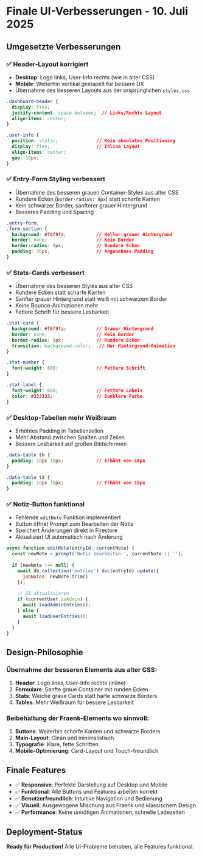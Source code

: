 # Finale UI-Verbesserungen - 10. Juli 2025

## Umgesetzte Verbesserungen

### ✅ **Header-Layout korrigiert**
- **Desktop**: Logo links, User-Info rechts (wie in alter CSS)
- **Mobile**: Weiterhin vertikal gestapelt für bessere UX
- Übernahme des besseren Layouts aus der ursprünglichen `styles.css`

```css
.dashboard-header {
  display: flex;
  justify-content: space-between;  // Links/Rechts Layout
  align-items: center;
}

.user-info {
  position: static;              // Kein absolutes Positioning
  display: flex;                 // Inline Layout
  align-items: center;
  gap: 16px;
}
```

### ✅ **Entry-Form Styling verbessert**
- Übernahme des besseren grauen Container-Styles aus alter CSS
- Rundere Ecken (`border-radius: 8px`) statt scharfe Kanten
- Kein schwarzer Border, sanfterer grauer Hintergrund
- Besseres Padding und Spacing

```css
.entry-form,
.form-section {
  background: #f8f9fa;           // Heller grauer Hintergrund
  border: none;                  // Kein Border
  border-radius: 8px;            // Rundere Ecken
  padding: 30px;                 // Angenehmes Padding
}
```

### ✅ **Stats-Cards verbessert**
- Übernahme des besseren Styles aus alter CSS
- Rundere Ecken statt scharfe Kanten
- Sanfter grauer Hintergrund statt weiß mit schwarzem Border
- Keine Bounce-Animationen mehr
- Fettere Schrift für bessere Lesbarkeit

```css
.stat-card {
  background: #f8f9fa;           // Grauer Hintergrund
  border: none;                  // Kein Border
  border-radius: 8px;            // Rundere Ecken
  transition: background-color;   // Nur Hintergrund-Animation
}

.stat-number {
  font-weight: 800;              // Fettere Schrift
}

.stat-label {
  font-weight: 600;              // Fettere Labels
  color: #333333;                // Dunklere Farbe
}
```

### ✅ **Desktop-Tabellen mehr Weißraum**
- Erhöhtes Padding in Tabellenzellen
- Mehr Abstand zwischen Spalten und Zeilen
- Bessere Lesbarkeit auf großen Bildschirmen

```css
.data-table th {
  padding: 20px 18px;            // Erhöht von 16px
}

.data-table td {
  padding: 18px 18px;            // Erhöht von 16px
}
```

### ✅ **Notiz-Button funktional**
- Fehlende `editNote` Funktion implementiert
- Button öffnet Prompt zum Bearbeiten der Notiz
- Speichert Änderungen direkt in Firestore
- Aktualisiert UI automatisch nach Änderung

```javascript
async function editNote(entryId, currentNote) {
  const newNote = prompt('Notiz bearbeiten:', currentNote || '');
  
  if (newNote !== null) {
    await db.collection('entries').doc(entryId).update({
      jobNotes: newNote.trim()
    });
    
    // UI aktualisieren
    if (currentUser.isAdmin) {
      await loadAdminEntries();
    } else {
      await loadUserEntries();
    }
  }
}
```

## Design-Philosophie

### Übernahme der besseren Elements aus alter CSS:
1. **Header**: Logo links, User-Info rechts (inline)
2. **Formulare**: Sanfte graue Container mit runden Ecken
3. **Stats**: Weiche graue Cards statt harte schwarze Borders
4. **Tables**: Mehr Weißraum für bessere Lesbarkeit

### Beibehaltung der Fraenk-Elements wo sinnvoll:
1. **Buttons**: Weiterhin scharfe Kanten und schwarze Borders
2. **Main-Layout**: Clean und minimalistisch
3. **Typografie**: Klare, fette Schriften
4. **Mobile-Optimierung**: Card-Layout und Touch-freundlich

## Finale Features

- ✅ **Responsive**: Perfekte Darstellung auf Desktop und Mobile
- ✅ **Funktional**: Alle Buttons und Features arbeiten korrekt
- ✅ **Benutzerfreundlich**: Intuitive Navigation und Bedienung
- ✅ **Visuell**: Ausgewogene Mischung aus Fraenk und klassischem Design
- ✅ **Performance**: Keine unnötigen Animationen, schnelle Ladezeiten

## Deployment-Status

**Ready für Production!** Alle UI-Probleme behoben, alle Features funktional.
